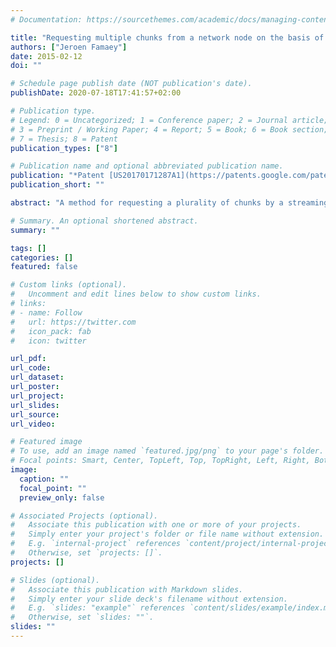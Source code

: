 ```yaml
---
# Documentation: https://sourcethemes.com/academic/docs/managing-content/

title: "Requesting multiple chunks from a network node on the basis of a single request message"
authors: ["Jeroen Famaey"]
date: 2015-02-12
doi: ""

# Schedule page publish date (NOT publication's date).
publishDate: 2020-07-18T17:41:57+02:00

# Publication type.
# Legend: 0 = Uncategorized; 1 = Conference paper; 2 = Journal article;
# 3 = Preprint / Working Paper; 4 = Report; 5 = Book; 6 = Book section;
# 7 = Thesis; 8 = Patent
publication_types: ["8"]

# Publication name and optional abbreviated publication name.
publication: "*Patent [US20170171287A1](https://patents.google.com/patent/US20170171287) (Pending), [EP3105903B1](https://patents.google.com/patent/EP3105903B1) (Granted 7/8/2019)*"
publication_short: ""

abstract: "A method for requesting a plurality of chunks by a streaming client on the basis of a single request message is described, wherein said chunks are defined on the basis of a manifest file comprising chunk identifiers for determining at least one delivery node for delivering chunks defined by said chunk identifiers to said client, wherein said method comprises: determining on the basis of said manifest file a first request message for requesting a first plurality of chunks, said first request message comprising one or more first chunk template parameters and a first chunk template, preferably an URL chunk template, comprising one or more chunk template parameters fields; sending said first request message to a first network node, wherein said first network node is configured for determining a first plurality of chunk identifiers, preferably a first plurality of URLs, associated with said first plurality of chunks on the basis of said first chunk template and said one or more first chunk template parameters; and, receiving at least one response message comprising a chunk associated with one of said chunk identifiers that were determined on the basis of said first chunk template and said one or more first chunk template parameters."

# Summary. An optional shortened abstract.
summary: ""

tags: []
categories: []
featured: false

# Custom links (optional).
#   Uncomment and edit lines below to show custom links.
# links:
# - name: Follow
#   url: https://twitter.com
#   icon_pack: fab
#   icon: twitter

url_pdf: 
url_code:
url_dataset:
url_poster:
url_project:
url_slides:
url_source:
url_video:

# Featured image
# To use, add an image named `featured.jpg/png` to your page's folder. 
# Focal points: Smart, Center, TopLeft, Top, TopRight, Left, Right, BottomLeft, Bottom, BottomRight.
image:
  caption: ""
  focal_point: ""
  preview_only: false

# Associated Projects (optional).
#   Associate this publication with one or more of your projects.
#   Simply enter your project's folder or file name without extension.
#   E.g. `internal-project` references `content/project/internal-project/index.md`.
#   Otherwise, set `projects: []`.
projects: []

# Slides (optional).
#   Associate this publication with Markdown slides.
#   Simply enter your slide deck's filename without extension.
#   E.g. `slides: "example"` references `content/slides/example/index.md`.
#   Otherwise, set `slides: ""`.
slides: ""
---
```

